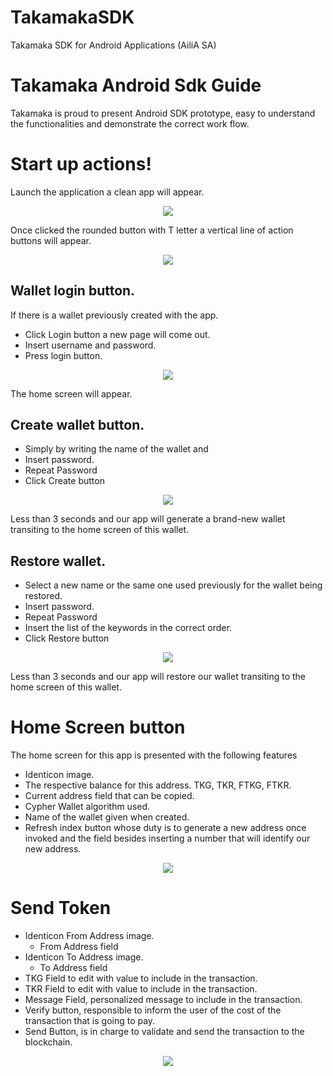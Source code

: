 # TakamakaSDK
Takamaka SDK for Android Applications (AiliA SA)

# Takamaka Android Sdk Guide
Takamaka is proud to present Android SDK prototype, easy to understand the functionalities and demonstrate the correct work flow.

# Start up actions!
Launch the application a clean app will appear.
 
 <p align="center">
	<img src="https://downloads.takamaka.dev/FILES/AndroidSdk/fig1_fix.jpeg" />
</p>

Once clicked the rounded button with T letter a vertical line of action buttons will appear.

 <p align="center">
	<img src="https://downloads.takamaka.dev/FILES/AndroidSdk/fig2_fix.jpeg" />
</p>

## Wallet login button.
If there is a wallet previously created with the app. 

 - Click Login button a new page will come out.
 - Insert username and password. 
 - Press login button.



<p align="center">
	<img src="https://downloads.takamaka.dev/FILES/AndroidSdk/fig3_fix.jpeg" />
</p>
The home screen will appear.

## Create wallet button.
- Simply by writing the name of the wallet and 
- Insert password.
- Repeat Password
- Click Create button
<p align="center">
	<img src="https://downloads.takamaka.dev/FILES/AndroidSdk/fig4_fix.jpeg" />
</p>

Less than 3 seconds and our app will generate a brand-new wallet transiting to the home screen of this wallet. 



## Restore wallet.
- Select a new name or the same one used previously for the wallet being restored.
- Insert password.
- Repeat Password
- Insert the list of the keywords in the correct order.
- Click Restore button

<p align="center">
	<img src="https://downloads.takamaka.dev/FILES/AndroidSdk/fig5_fix.jpeg" />
</p>

Less than 3 seconds and our app will restore our wallet transiting to the home screen of this wallet.


 


# Home Screen button 
The home screen for this app is presented with the following features 

- Identicon image.
- The respective balance for this address. TKG, TKR, FTKG, FTKR.
- Current address field that can be copied.
- Cypher Wallet algorithm used.
- Name of the wallet given when created.
- Refresh index button whose duty is to generate a new address once invoked and the field besides inserting a number that will identify our new address.

<p align="center">
	<img src="https://downloads.takamaka.dev/FILES/AndroidSdk/fig6_fix.jpeg" />
</p>

# Send Token
- Identicon From Address image.
	- From Address field
- Identicon To Address image.
	- To Address field 	
- TKG Field to edit with value to include in the transaction.
- TKR Field to edit with value to include in the transaction.
- Message Field, personalized message to include in the transaction.
- Verify button, responsible to inform the user of the cost of the transaction that is going to pay.
- Send Button, is in charge to validate and send the transaction to the blockchain.

<p align="center">
	<img src="https://downloads.takamaka.dev/FILES/WalletGuide/EN/fig7.png" />
</p>
